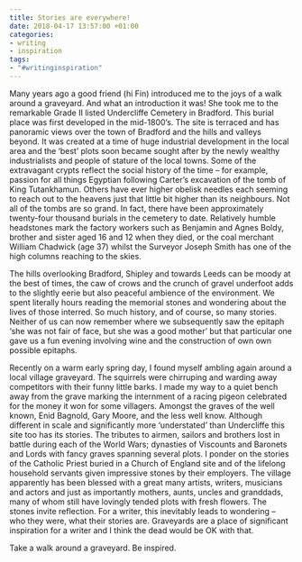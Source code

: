 ```yaml
---
title: Stories are everywhere!
date: 2018-04-17 13:57:00 +01:00
categories:
- writing
- inspiration
tags:
- "#writinginspiration"
---
```


Many years ago a good friend (hi Fin) introduced me to the joys of a walk around a graveyard.  And what an introduction it was!  She took me to the remarkable Grade II listed Undercliffe Cemetery in Bradford.  This burial place was first developed in the mid-1800’s.  The site is terraced and has panoramic views over the town of Bradford and the hills and valleys beyond.  It was created at a time of huge industrial development in the local area and the ‘best’ plots soon became sought after by the newly wealthy industrialists and people of stature of the local towns.  Some of the extravagant crypts reflect the social history of the time – for example, passion for all things Egyptian following Carter’s excavation of the tomb of King Tutankhamun. Others have ever higher obelisk needles each seeming to reach out to the heavens just that little bit higher than its neighbours.  Not all of the tombs are so grand.  In fact, there have been approximately twenty-four thousand burials in the cemetery to date. Relatively humble headstones mark the factory workers such as Benjamin and Agnes Boldy, brother and sister aged 16 and 12 when they died, or the coal merchant William Chadwick (age 37) whilst the Surveyor Joseph Smith has one of the high columns reaching to the skies.


The hills overlooking Bradford, Shipley and towards Leeds can be moody at the best of times, the caw of crows and the crunch of gravel underfoot adds to the slightly eerie but also peaceful ambience of the environment.  We spent literally hours reading the memorial stones and wondering about the lives of those interred.  So much history, and of course, so many stories.  Neither of us can now remember where we subsequently saw the epitaph ‘she was not fair of face, but she was a good mother’ but that particular one gave us a fun evening involving wine and the construction of own own possible epitaphs.


Recently on a warm early spring day, I found myself ambling again around a local village graveyard.  The squirrels were chirruping and warding away competitors with their funny little barks. I made my way to a quiet bench away from the grave marking the internment of a racing pigeon celebrated for the money it won for some villagers.  Amongst the graves of the well known, Enid Bagnold, Gary Moore, and the less well know.  Although different in scale and significantly more ‘understated’ than Undercliffe this site too has its stories.  The tributes to airmen, sailors and brothers lost in battle during each of the World Wars; dynasties of Viscounts and Baronets and Lords with fancy graves spanning several plots. I ponder on the stories of the Catholic Priest buried in a Church of England site and of the lifelong household servants given impressive stones by their employers.  The village apparently has been blessed with a great many artists, writers, musicians and actors and just as importantly mothers, aunts, uncles and granddads, many of whom still have lovingly tended plots with fresh flowers.  The stones invite reflection.  For a writer, this inevitably leads to wondering – who they were, what their stories are.  Graveyards are a place of significant inspiration for a writer and I think the dead would be OK with that.


Take a walk around a graveyard. Be inspired.